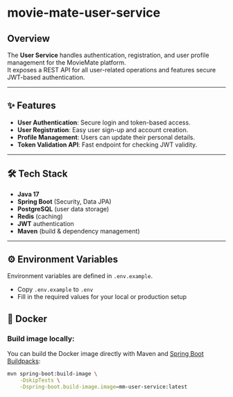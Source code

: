 # movie-mate-user-service

## Overview

The **User Service** handles authentication, registration, and user profile management for the MovieMate platform.  
It exposes a REST API for all user-related operations and features secure JWT-based authentication.

---

## ✨ Features

- **User Authentication**: Secure login and token-based access.
- **User Registration**: Easy user sign-up and account creation.
- **Profile Management**: Users can update their personal details.
- **Token Validation API**: Fast endpoint for checking JWT validity.

---

## 🛠 Tech Stack

- **Java 17**
- **Spring Boot** (Security, Data JPA)
- **PostgreSQL** (user data storage)
- **Redis** (caching)
- **JWT** authentication
- **Maven** (build & dependency management)

---

## ⚙️ Environment Variables

Environment variables are defined in `.env.example`.

- Copy `.env.example` to `.env`
- Fill in the required values for your local or production setup

## 🐳 Docker

### **Build image locally:**

You can build the Docker image directly with Maven
and [Spring Boot Buildpacks](https://docs.spring.io/spring-boot/docs/current/maven-plugin/reference/html/#build-image):

```bash
mvn spring-boot:build-image \
    -DskipTests \
    -Dspring-boot.build-image.image=mm-user-service:latest
